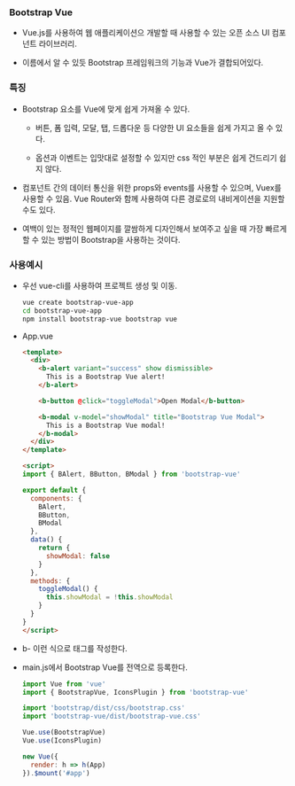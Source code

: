 ### Bootstrap Vue

- Vue.js를 사용하여 웹 애플리케이션으 개발할 때 사용할 수 있는 오픈 소스 UI 컴포넌트 라이브러리.

- 이름에서 알 수 있듯 Bootstrap 프레임워크의 기능과 Vue가 결합되어있다.



### 특징

- Bootstrap 요소를 Vue에 맞게 쉽게 가져올 수 있다.
  
  - 버튼, 폼 입력, 모달, 탭, 드롭다운 등 다양한 UI 요소들을 쉽게 가지고 올 수 있다.
  
  - 옵션과 이벤트는 입맛대로 설정할 수 있지만 css 적인 부분은 쉽게 건드리기 쉽지 않다.

- 컴포넌트 간의 데이터 통신을 위한 props와 events를 사용할 수 있으며, Vuex를 사용할 수 있음. Vue Router와 함께 사용하여 다른 경로로의 내비게이션을 지원할 수도 있다.

- 여백이 있는 정적인 웹페이지를 깔쌈하게 디자인해서 보여주고 싶을 때 가장 빠르게 할 수 있는 방법이 Bootstrap을 사용하는 것이다.



### 사용예시

- 우선 vue-cli를 사용하여 프로젝트 생성 및 이동.
  
  ```bash
  vue create bootstrap-vue-app
  cd bootstrap-vue-app
  npm install bootstrap-vue bootstrap vue
  ```

- App.vue
  
  ```html
  <template>
    <div>
      <b-alert variant="success" show dismissible>
        This is a Bootstrap Vue alert!
      </b-alert>
  
      <b-button @click="toggleModal">Open Modal</b-button>
  
      <b-modal v-model="showModal" title="Bootstrap Vue Modal">
        This is a Bootstrap Vue modal!
      </b-modal>
    </div>
  </template>
  
  <script>
  import { BAlert, BButton, BModal } from 'bootstrap-vue'
  
  export default {
    components: {
      BAlert,
      BButton,
      BModal
    },
    data() {
      return {
        showModal: false
      }
    },
    methods: {
      toggleModal() {
        this.showModal = !this.showModal
      }
    }
  }
  </script>
  
  ```

- b- 이런 식으로 태그를 작성한다.

- main.js에서 Bootstrap Vue를 전역으로 등록한다.
  
  ```javascript
  import Vue from 'vue'
  import { BootstrapVue, IconsPlugin } from 'bootstrap-vue'
  
  import 'bootstrap/dist/css/bootstrap.css'
  import 'bootstrap-vue/dist/bootstrap-vue.css'
  
  Vue.use(BootstrapVue)
  Vue.use(IconsPlugin)
  
  new Vue({
    render: h => h(App)
  }).$mount('#app')
  
  ```


